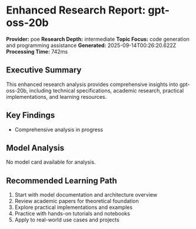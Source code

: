 # Enhanced Research Report: gpt-oss-20b

**Provider:** poe
**Research Depth:** intermediate
**Topic Focus:** code generation and programming assistance
**Generated:** 2025-09-14T00:26:20.622Z
**Processing Time:** 742ms

## Executive Summary

This enhanced research analysis provides comprehensive insights into gpt-oss-20b, including technical specifications, academic research, practical implementations, and learning resources.

## Key Findings

- Comprehensive analysis in progress

## Model Analysis

No model card available for analysis.

## Recommended Learning Path

1. Start with model documentation and architecture overview
2. Review academic papers for theoretical foundation
3. Explore practical implementations and examples
4. Practice with hands-on tutorials and notebooks
5. Apply to real-world use cases and projects

